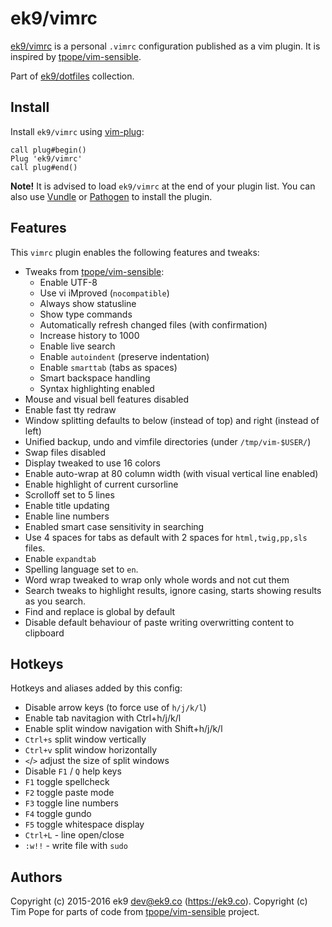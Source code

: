 ek9/vimrc
=========

[ek9/vimrc][0] is a personal `.vimrc` configuration published as a vim plugin.
It is inspired by [tpope/vim-sensible][1].

Part of [ek9/dotfiles][10] collection.

## Install

Install `ek9/vimrc` using [vim-plug][2]:

```vim
call plug#begin()
Plug 'ek9/vimrc'
call plug#end()
```

**Note!** It is advised to load `ek9/vimrc` at the end of your plugin list. You
can also use [Vundle][3] or [Pathogen][4] to install the plugin.

## Features

This `vimrc` plugin enables the following features and tweaks:

- Tweaks from [tpope/vim-sensible][1]:
    - Enable UTF-8
    - Use vi iMproved (`nocompatible`)
    - Always show statusline
    - Show type commands
    - Automatically refresh changed files (with confirmation)
    - Increase history to 1000
    - Enable live search
    - Enable `autoindent` (preserve indentation)
    - Enable `smarttab` (tabs as spaces)
    - Smart backspace handling
    - Syntax highlighting enabled
- Mouse and visual bell features disabled
- Enable fast tty redraw
- Window splitting defaults to below (instead of top) and right (instead of left)
- Unified backup, undo and vimfile directories (under `/tmp/vim-$USER/`)
- Swap files disabled
- Display tweaked to use 16 colors
- Enable auto-wrap at 80 column width (with visual vertical line enabled)
- Enable highlight of current cursorline
- Scrolloff set to 5 lines
- Enable title updating
- Enable line numbers
- Enabled smart case sensitivity in searching
- Use 4 spaces for tabs as default with 2 spaces for `html,twig,pp,sls` files.
- Enable `expandtab`
- Spelling language set to `en`.
- Word wrap tweaked to wrap only whole words and not cut them
- Search tweaks to highlight results, ignore casing, starts showing results as
  you search.
- Find and replace is global by default
- Disable default behaviour of paste writing overwritting content to clipboard


## Hotkeys

Hotkeys and aliases added by this config:

- Disable arrow keys (to force use of `h/j/k/l`)
- Enable tab navitagion with Ctrl+h/j/k/l
- Enable split window navigation with Shift+h/j/k/l
- `Ctrl+s` split window vertically
- `Ctrl+v` split window horizontally
- `<`/`>` adjust the size of split windows
- Disable `F1` / `Q` help keys
- `F1` toggle spellcheck
- `F2` toggle paste mode
- `F3` toggle line numbers
- `F4` toggle gundo
- `F5` toggle whitespace display
- `Ctrl+L` - line open/close
- `:w!!` - write file with `sudo`

## Authors

Copyright (c) 2015-2016 ek9 <dev@ek9.co> (https://ek9.co). Copyright (c) Tim
Pope for parts of code from [tpope/vim-sensible][1] project.

[0]: https://github.com/ek9/vimrc
[1]: https://github.com/tpope/vim-sensible
[2]: https://github.com/junegunn/vim-plug
[3]: https://github.com/VundleVim/Vundle.vim
[4]: https://github.com/tpope/vim-pathogen
[10]: https://github.com/ek9/dotfiles

